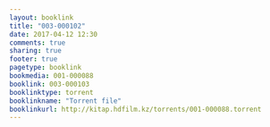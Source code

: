 ```yaml
---
layout: booklink
title: "003-000102"
date: 2017-04-12 12:30
comments: true
sharing: true
footer: true
pagetype: booklink 
bookmedia: 001-000088
booklink: 003-000103
booklinktype: torrent
booklinkname: "Torrent file"
booklinkurl: http://kitap.hdfilm.kz/torrents/001-000088.torrent
---
```

